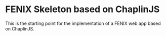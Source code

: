 # FENIX Skeleton based on ChaplinJS

This is the starting point for the implementation of a FENIX web app based on ChaplinJS.